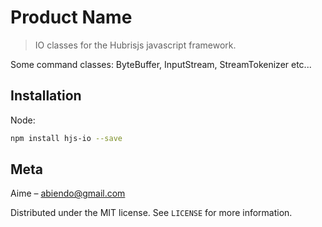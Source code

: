 # Product Name
> IO classes for the Hubrisjs javascript framework.

Some command classes: ByteBuffer, InputStream, StreamTokenizer etc...

## Installation

Node:

```sh
npm install hjs-io --save
```

## Meta

Aime – abiendo@gmail.com

Distributed under the MIT license. See ``LICENSE`` for more information.
